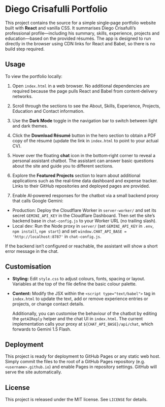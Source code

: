 # Diego Crisafulli Portfolio

This project contains the source for a simple single‑page portfolio website built with **React** and vanilla CSS.  It summarises Diego Crisafulli’s professional profile—including his summary, skills, experience, projects and education—based on the provided résumés.  The app is designed to run directly in the browser using CDN links for React and Babel, so there is no build step required.

## Usage

To view the portfolio locally:

1. Open `index.html` in a web browser.  No additional dependencies are required because the page pulls React and Babel from content‑delivery networks.
2. Scroll through the sections to see the About, Skills, Experience, Projects, Education and Contact information.
3. Use the **Dark Mode** toggle in the navigation bar to switch between light and dark themes.
4. Click the **Download Résumé** button in the hero section to obtain a PDF copy of the résumé (update the link in `index.html` to point to your actual CV).

5. Hover over the floating **chat** icon in the bottom‑right corner to reveal a personal assistant chatbot.  The assistant can answer basic questions about the site and guide you to different sections.

6. Explore the **Featured Projects** section to learn about additional applications such as the real‑time data dashboard and expense tracker.  Links to their GitHub repositories and deployed pages are provided.

7. Enable AI‑powered responses for the chatbot via a small backend proxy that calls Google Gemini:

  - Production: Deploy the Cloudflare Worker in `server-worker/` and set its secret `GEMINI_API_KEY` in the Cloudflare Dashboard. Then set the site’s backend base in `chat-config.js` to your Worker URL (no trailing slash).
  - Local dev: Run the Node proxy in `server/` (set `GEMINI_API_KEY` in `.env`, `npm install`, `npm start`) and set `window.CHAT_API_BASE = 'http://localhost:8787'` in `chat-config.js`.

  If the backend isn’t configured or reachable, the assistant will show a short error message in the chat.

## Customisation

- **Styling:** Edit `style.css` to adjust colours, fonts, spacing or layout.  Variables at the top of the file define the basic colour palette.
- **Content:** Modify the JSX within the `<script type="text/babel">` tag in `index.html` to update the text, add or remove experience entries or projects, or change contact details.

  Additionally, you can customise the behaviour of the chatbot by editing the `getAIReply` helper and the chat UI in `index.html`. The current implementation calls your proxy at `${CHAT_API_BASE}/api/chat`, which forwards to Gemini 1.5 Flash.

## Deployment

This project is ready for deployment to GitHub Pages or any static web host.  Simply commit the files to the root of a GitHub Pages repository (e.g. `<username>.github.io`) and enable Pages in repository settings.  GitHub will serve the site automatically.

## License

This project is released under the MIT license.  See `LICENSE` for details.